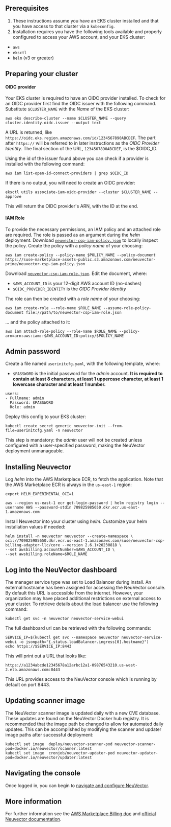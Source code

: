 ## Prerequisites

1. These instructions assume you have an EKS cluster installed and that you have access to that cluster via a `kubeconfig`.
2. Installation requires you have the following tools available and properly configured to access your AWS account, and your EKS cluster:
* `aws`
* `eksctl`
* `helm` (v3 or greater)

## Preparing your cluster

#### OIDC provider

Your EKS cluster is required to have an OIDC provider installed. To check for an OIDC provider first find the OIDC issuer with the following command. Substitute `$CLUSTER_NAME` with the *Name* of the EKS cluster:

```
aws eks describe-cluster --name $CLUSTER_NAME --query cluster.identity.oidc.issuer --output text
```

A URL is returned, like `https://oidc.eks.region.amazonaws.com/id/1234567890ABCDEF`. The part after `https://` will be referred to in later instructions as the *OIDC Provider Identity*. The final section of the URL, `1234567890ABCDEF`, is the $OIDC_ID.

Using the id of the issuer found above you can check if a provider is installed with the following command:

```
aws iam list-open-id-connect-providers | grep $OIDC_ID
```

If there is no output, you will need to create an OIDC provider:

```
eksctl utils associate-iam-oidc-provider --cluster $CLUSTER_NAME --approve
```

This will return the OIDC provider's ARN, with the ID at the end.

#### IAM Role

To provide the necessary permissions, an IAM policy and an attached role are required. The role is passed as an argument during the *helm* deployment. Download [`neuvector-csp-iam-policy.json`](https://suse-marketplace-assets-public.s3.amazonaws.com/neuvector-prime/neuvector-csp-iam-policy.json) to locally inspect the policy. Create the policy with a *policy name* of your choosing:

```
aws iam create-policy --policy-name $POLICY_NAME --policy-document https://suse-marketplace-assets-public.s3.amazonaws.com/neuvector-prime/neuvector-csp-iam-policy.json
```

Download [`neuvector-csp-iam-role.json`](https://suse-marketplace-assets-public.s3.amazonaws.com/neuvector-prime/neuvector-csp-iam-role.json). Edit the document, where:

* `$AWS_ACCOUNT_ID` is your 12-digit AWS account ID (no-dashes)
* `$OIDC_PROVIDER_IDENTITY` is the *OIDC Provider Identity*

The role can then be created with a *role name* of your choosing:

```
aws iam create-role --role-name $ROLE_NAME --assume-role-policy-document file://path/to/neuvector-csp-iam-role.json
```

... and the policy attached to it:

```
aws iam attach-role-policy --role-name $ROLE_NAME --policy-arn=arn:aws:iam::$AWS_ACCOUNT_ID:policy/$POLICY_NAME
```

## Admin password

Create a file named `userinitcfg.yaml`, with the following template, where:

* `$PASSWORD` is the initial password for the _admin_ account. **It is required to contain at least 8 characters, at least 1 uppercase character, at least 1 lowercase character and at least 1 number.**

```
users:
- Fullname: admin
  Password: $PASSWORD
  Role: admin
```

Deploy this config to your EKS cluster:

```
kubectl create secret generic neuvector-init --from-file=userinitcfg.yaml -n neuvector
```

This step is mandatory: the _admin_ user will not be created unless configured with a user-specified password, making the NeuVector deployment unmanageable.


## Installing Neuvector

Log *helm* into the AWS Marketplace ECR, to fetch the application. Note that the AWS Marketplace ECR is always in the `us-east-1` region:

```
export HELM_EXPERIMENTAL_OCI=1

aws --region us-east-1 ecr get-login-password | helm registry login --username AWS --password-stdin 709825985650.dkr.ecr.us-east-1.amazonaws.com
```

Install Neuvector into your cluster using *helm*. Customize your helm installation values if needed:

```
helm install -n neuvector neuvector --create-namespace \
oci://709825985650.dkr.ecr.us-east-1.amazonaws.com/suse/neuvector-csp-billing-adapter-llc/core --version 2.6.1+20230818 \
--set awsbilling.accountNumber=$AWS_ACCOUNT_ID \
--set awsbilling.roleName=$ROLE_NAME
```

## Log into the NeuVector dashboard

The manager service type was set to Load Balancer during install. An external hostname has been assigned for accessing the NeuVector console. By default this URL is accessible from the internet. However, your organization may have placed additional restrictions on external access to your cluster. To retrieve details about the load balancer use the following command:

```
kubectl get svc -n neuvector neuvector-service-webui
```

The full dashboard url can be retrieved with the following commands:

```
SERVICE_IP=$(kubectl get svc --namespace neuvector neuvector-service-webui -o jsonpath="{.status.loadBalancer.ingress[0].hostname}")
echo https://$SERVICE_IP:8443
```

This will print out a URL that looks like:

```
https://a1234abcde12345678a12arbc12a1-09876543210.us-west-2.elb.amazonaws.com:8443
```

This URL provides access to the NeuVector console which is running by default on port 8443.

## Updating scanner image

The NeuVector scanner image is updated daily with a new CVE database. These updates are found on the NeuVector Docker hub registry. It is recommended that the image path be changed to allow for automated daily updates. This can be accomplished by modifying the scanner and updater image paths after successful deployment:

```
kubectl set image  deploy/neuvector-scanner-pod neuvector-scanner-pod=docker.io/neuvector/scanner:latest
kubectl set image  cronjob/neuvector-updater-pod neuvector-updater-pod=docker.io/neuvector/updater:latest
```

## Navigating the console

Once logged in, you can begin to [navigate and configure NeuVector](https://open-docs.neuvector.com/navigation/navigation).

## More information

For further information see the [AWS Marketplace Billing doc](https://open-docs.neuvector.com/deploying/awsmarketplace) and [official Neuvector documentation](https://open-docs.neuvector.com/).
